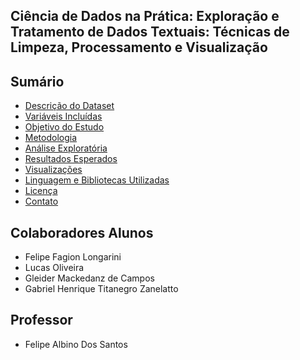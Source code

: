 ## Ciência de Dados na Prática: Exploração e Tratamento de Dados Textuais: Técnicas de Limpeza, Processamento e Visualização


## Sumário
- [Descrição do Dataset](#descrição-do-dataset)
- [Variáveis Incluídas](#variáveis-incluídas)
- [Objetivo do Estudo](#objetivo-do-Estudo)
- [Metodologia](#metodologia)
- [Análise Exploratória](#análise-exploratória)
- [Resultados Esperados](#resultados-esperados)
- [Visualizações](#visualizações)
- [Linguagem e Bibliotecas Utilizadas](#linguagem-e-bibliotecas-utilizadas)
- [Licença](#licença)
- [Contato](#contato)

## Colaboradores Alunos

- Felipe Fagion Longarini
- Lucas Oliveira 
- Gleider Mackedanz de Campos
- Gabriel Henrique Titanegro Zanelatto

## Professor

- Felipe Albino Dos Santos

